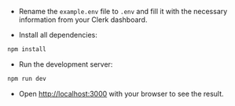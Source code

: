 -   Rename the `example.env` file to `.env` and fill it with the necessary information from your Clerk dashboard.

-   Install all dependencies:

```bash
npm install
```

-   Run the development server:

```bash
npm run dev
```

-   Open [http://localhost:3000](http://localhost:3000) with your browser to see the result.
